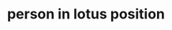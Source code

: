 ---
layout: smileys&emotion
title: person in lotus position
emoji: person_in_lotus_position
permalink: 🧘.html
image: assets/img/3moji/person_in_lotus_position.png
---